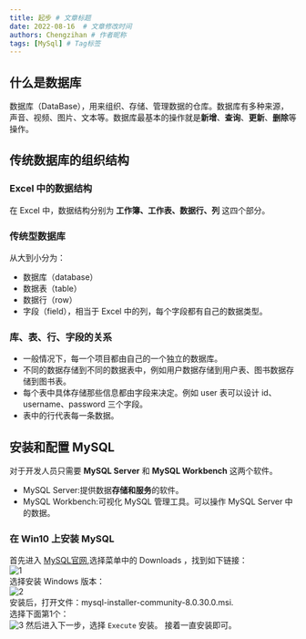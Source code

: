 ```yaml
---
title: 起步 # 文章标题
date: 2022-08-16  # 文章修改时间
authors: Chengzihan # 作者昵称
tags: [MySql] # Tag标签
---
```

## 什么是数据库

数据库（DataBase），用来组织、存储、管理数据的仓库。数据库有多种来源，声音、视频、图片、文本等。数据库最基本的操作就是**新增**、**查询**、**更新**、**删除**等操作。

## 传统数据库的组织结构

### Excel 中的数据结构

在 Excel 中，数据结构分别为 **工作簿、工作表、数据行、列** 这四个部分。

### 传统型数据库

从大到小分为：  

- 数据库（database）
- 数据表（table）
- 数据行（row）
- 字段（field），相当于 Excel 中的列，每个字段都有自己的数据类型。

### 库、表、行、字段的关系

- 一般情况下，每一个项目都由自己的一个独立的数据库。
- 不同的数据存储到不同的数据表中，例如用户数据存储到用户表、图书数据存储到图书表。  
- 每个表中具体存储那些信息都由字段来决定。例如 user 表可以设计 id、username、password 三个字段。
- 表中的行代表每一条数据。

## 安装和配置 MySQL

对于开发人员只需要 **MySQL Server** 和 **MySQL Workbench** 这两个软件。

- MySQL Server:提供数据**存储和服务**的软件。  
- MySQL Workbench:可视化 MySQL 管理工具。可以操作 MySQL Server 中的数据。

### 在 Win10 上安装 MySQL

首先进入 [MySQL官网](https://www.mysql.com/),选择菜单中的 Downloads ，找到如下链接：  
![1](https://jetzihan-img.oss-cn-beijing.aliyuncs.com/blog/20220816091537.png)  
选择安装 Windows 版本：  
![2](https://jetzihan-img.oss-cn-beijing.aliyuncs.com/blog/20220816091620.png)  
安装后，打开文件：mysql-installer-community-8.0.30.0.msi.  
选择下面第1个：  
![3](https://jetzihan-img.oss-cn-beijing.aliyuncs.com/blog/20220816093817.png)
然后进入下一步，选择 `Execute` 安装。
接着一直安装即可。

